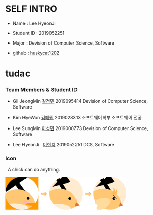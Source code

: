 # SELF INTRO

* Name : Lee HyeonJi

* Student ID : 2019052251

* Major : Devision of Computer Science, Software

* github : [huskycat1202](https://huskycat1202.github.io)


# tudac

### Team Members & Student ID

* Gil JeongMin [길정민](https://kjmin622.github.io) 2019095414 Devision of Computer Science, Software

* Kim HyeWon   [김혜원](https://iopopoi.github.io) 2019028313 소프트웨어학부 소프트웨어 전공

* Lee SungMin  [이성민](https://lee-sungmin.github.io) 2019000773 Devision of Computer Science, Software

* Lee HyeonJi  &nbsp; [이현지](https://huskycat1202.github.io) 2019052251 DCS, Software

### Icon
&nbsp; A chick can do anything.

<img src = "./Tudac.png" width="380">